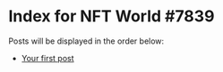 # Index for NFT World #7839
Posts will be displayed in the order below:

- [Your first post](./001-first.md)

